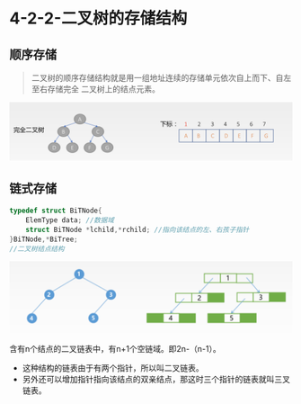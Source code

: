 # 4-2-2-二叉树的存储结构

## 顺序存储

> 二叉树的顺序存储结构就是用一组地址连续的存储单元依次自上而下、自左至右存储完全 二叉树上的结点元素。

![](../../.gitbook/assets/image%20%2854%29.png)

## 链式存储

```c
typedef struct BiTNode{
    ElemType data; //数据域
    struct BiTNode *lchild,*rchild; //指向该结点的左、右孩子指针 
}BiTNode,*BiTree; 
//二叉树结点结构
```

![](../../.gitbook/assets/image%20%28258%29.png)

含有n个结点的二叉链表中，有n+1个空链域。即2n-（n-1）。



* 这种结构的链表由于有两个指针，所以叫二叉链表。
* 另外还可以增加指针指向该结点的双亲结点，那这时三个指针的链表就叫三叉链表。

